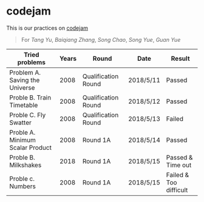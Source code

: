 # codejam
This is our practices on [codejam](https://code.google.com/codejam/)
> For *Tang Yu*, *Baiqiang Zhang*, *Song Chao*, *Song Yue*, *Guan Yue*

Tried problems | Years | Round | Date | Result
-------------- | ----- | ----- | ---- | ------
Problem A. Saving the Universe | 2008 | Qualification Round | 2018/5/11 | Passed
Proble B. Train Timetable | 2008 | Qualification Round | 2018/5/12 | Passed
Proble C. Fly Swatter | 2008 | Qualification Round | 2018/5/13 | Failed
Proble A. Minimum Scalar Product | 2008 | Round 1A | 2018/5/14 | Passed
Proble B. Milkshakes | 2018 | Round 1A | 2018/5/15 | Passed & Time out
Proble c. Numbers | 2008 | Round 1A | 2018/5/15 | Failed & Too difficult
